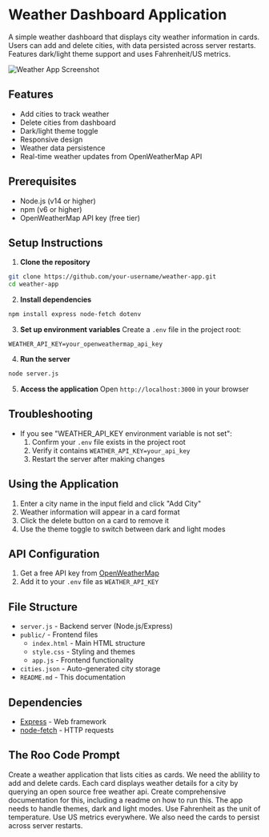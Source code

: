 # Weather Dashboard Application

A simple weather dashboard that displays city weather information in cards. Users can add and delete cities, with data persisted across server restarts. Features dark/light theme support and uses Fahrenheit/US metrics.

![Weather App Screenshot](screenshot.png)

## Features
- Add cities to track weather
- Delete cities from dashboard
- Dark/light theme toggle
- Responsive design
- Weather data persistence
- Real-time weather updates from OpenWeatherMap API

## Prerequisites
- Node.js (v14 or higher)
- npm (v6 or higher)
- OpenWeatherMap API key (free tier)

## Setup Instructions

1. **Clone the repository**
```bash
git clone https://github.com/your-username/weather-app.git
cd weather-app
```

2. **Install dependencies**
```bash
npm install express node-fetch dotenv
```

3. **Set up environment variables**
Create a `.env` file in the project root:
```env
WEATHER_API_KEY=your_openweathermap_api_key
```

4. **Run the server**
```bash
node server.js
```

5. **Access the application**
Open `http://localhost:3000` in your browser
## Troubleshooting
- If you see "WEATHER_API_KEY environment variable is not set":
  1. Confirm your `.env` file exists in the project root
  2. Verify it contains `WEATHER_API_KEY=your_api_key`
  3. Restart the server after making changes

## Using the Application
1. Enter a city name in the input field and click "Add City"
2. Weather information will appear in a card format
3. Click the delete button on a card to remove it
4. Use the theme toggle to switch between dark and light modes

## API Configuration
1. Get a free API key from [OpenWeatherMap](https://openweathermap.org/api)
2. Add it to your `.env` file as `WEATHER_API_KEY`

## File Structure
- `server.js` - Backend server (Node.js/Express)
- `public/` - Frontend files
  - `index.html` - Main HTML structure
  - `style.css` - Styling and themes
  - `app.js` - Frontend functionality
- `cities.json` - Auto-generated city storage
- `README.md` - This documentation

## Dependencies
- [Express](https://expressjs.com/) - Web framework
- [node-fetch](https://www.npmjs.com/package/node-fetch) - HTTP requests

## The Roo Code Prompt

Create a weather application that lists cities as cards. We need the ablility to add and delete cards. Each card displays weather details for a city by querying an open source free weather api. Create comprehensive documentation for this, including a readme on how to run this. The app needs to handle themes, dark and light modes. Use Fahrenheit as the unit of temperature. Use US metrics everywhere. We also need the cards to persist across server restarts.
